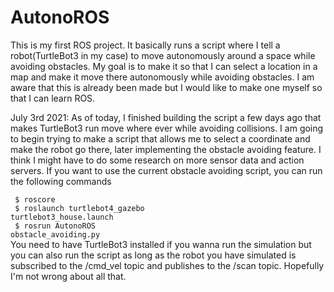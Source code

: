 # AutonoROS

This is my first ROS project. It basically runs a script where I tell a robot(TurtleBot3 in my case) to move autonomously around a space while avoiding obstacles. My goal is to make it so that I can select a location in a map and make it move there autonomously while avoiding obstacles. I am aware that this is already been made but I would like to make one myself so that I can learn ROS. 

July 3rd 2021: As of today, I finished building the script a few days ago that makes TurtleBot3 run move where ever while avoiding collisions. I am going to begin trying to make a script that allows me to select a coordinate and make the robot go there, later implementing the obstacle avoiding feature. I think I might have to do some research on more sensor data and action servers. If you want to use the current obstacle avoiding script, you can run the following commands

<code> $ roscore </code>
<br>
<code> $ roslaunch turtlebot4_gazebo turtlebot3_house.launch </code>
<br>
<code> $ rosrun AutonoROS obstacle_avoiding.py </code>
<br>
You need to have TurtleBot3 installed if you wanna run the simulation but you can also run the script as long as the robot you have simulated is subscribed to the /cmd_vel topic and publishes to the /scan topic. Hopefully I'm not wrong about all that.

